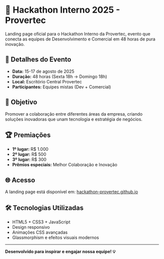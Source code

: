 # 🚀 Hackathon Interno 2025 - Provertec

Landing page oficial para o Hackathon Interno da Provertec, evento que conecta as equipes de Desenvolvimento e Comercial em 48 horas de pura inovação.

## 📅 Detalhes do Evento

- **Data:** 15-17 de agosto de 2025
- **Duração:** 48 horas (Sexta 18h → Domingo 18h)
- **Local:** Escritório Central Provertec
- **Participantes:** Equipes mistas (Dev + Comercial)

## 🎯 Objetivo

Promover a colaboração entre diferentes áreas da empresa, criando soluções inovadoras que unam tecnologia e estratégia de negócios.

## 🏆 Premiações

- **1º lugar:** R$ 1.000
- **2º lugar:** R$ 500  
- **3º lugar:** R$ 300
- **Prêmios especiais:** Melhor Colaboração e Inovação

## 🌐 Acesso

A landing page está disponível em: [hackathon-provertec.github.io](https://johannpalheiros.github.io/hackathon-prover/)

## 🛠️ Tecnologias Utilizadas

- HTML5 + CSS3 + JavaScript
- Design responsivo
- Animações CSS avançadas
- Glassmorphism e efeitos visuais modernos

---

**Desenvolvido para inspirar e engajar nossa equipe! 💡**